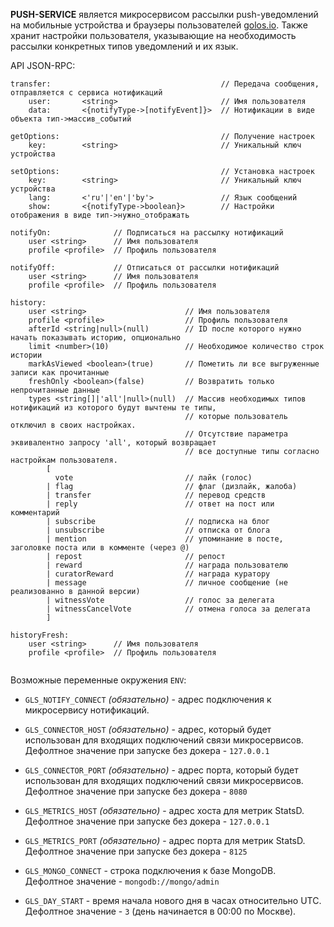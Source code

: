 
**PUSH-SERVICE** является микросервисом рассылки push-уведомлений на мобильные устройства и браузеры пользователей [golos.io](https://golos.io).
Также хранит настройки пользователя, указывающие на необходимость рассылки конкретных типов уведомлений и их язык.

API JSON-RPC:

 ```
 transfer:                                      // Передача сообщения, отправляется с сервиса нотификаций
     user:       <string>                       // Имя пользователя
     data:       <{notifyType->[notifyEvent]}>  // Нотификации в виде объекта тип->массив_событий

 getOptions:                                    // Получение настроек
     key:        <string>                       // Уникальный ключ устройства

 setOptions:                                    // Установка настроек
     key:        <string>                       // Уникальный ключ устройства
     lang:       <'ru'|'en'|'by'>               // Язык сообщений
     show:       <{notifyType->boolean}>        // Настройки отображения в виде тип->нужно_отображать
    
 notifyOn:              // Подписаться на рассылку нотификаций
     user <string>      // Имя пользователя
     profile <profile>  // Профиль пользователя
    
 notifyOff:             // Отписаться от рассылки нотификаций
     user <string>      // Имя пользователя
     profile <profile>  // Профиль пользователя
    
 history:
     user <string>                      // Имя пользователя
     profile <profile>                  // Профиль пользователя
     afterId <string|null>(null)        // ID после которого нужно начать показывать историю, опционально
     limit <number>(10)                 // Необходимое количество строк истории
     markAsViewed <boolean>(true)       // Пометить ли все выгруженные записи как прочитанные
     freshOnly <boolean>(false)         // Возвратить только непрочитанные данные
     types <string[]|'all'|null>(null)  // Массив необходимых типов нотификаций из которого будут вычтены те типы,
                                        // которые пользователь отключил в своих настройках.
                                        // Отсутствие параметра эквивалентно запросу 'all', который возвращает
                                        // все доступные типы согласно настройкам пользователя.
         [
           vote                         // лайк (голос)
         | flag                         // флаг (дизлайк, жалоба)
         | transfer                     // перевод средств
         | reply                        // ответ на пост или комментарий
         | subscribe                    // подписка на блог
         | unsubscribe                  // отписка от блога
         | mention                      // упоминание в посте, заголовке поста или в комменте (через @)
         | repost                       // репост
         | reward                       // награда пользователю 
         | curatorReward                // награда куратору     
         | message                      // личное сообщение (не реализованно в данной версии)
         | witnessVote                  // голос за делегата
         | witnessCancelVote            // отмена голоса за делегата
         ]                                                    
 
 historyFresh:
     user <string>      // Имя пользователя
     profile <profile>  // Профиль пользователя   
    
 ```

Возможные переменные окружения `ENV`:

 - `GLS_NOTIFY_CONNECT` *(обязательно)* - адрес подключения к микросервису нотификаций.

 - `GLS_CONNECTOR_HOST` *(обязательно)* - адрес, который будет использован для входящих подключений связи микросервисов.
  Дефолтное значение при запуске без докера - `127.0.0.1`

 - `GLS_CONNECTOR_PORT` *(обязательно)* - адрес порта, который будет использован для входящих подключений связи микросервисов.
  Дефолтное значение при запуске без докера - `8080`

 - `GLS_METRICS_HOST` *(обязательно)* - адрес хоста для метрик StatsD.
  Дефолтное значение при запуске без докера - `127.0.0.1`

 - `GLS_METRICS_PORT` *(обязательно)* - адрес порта для метрик StatsD.
  Дефолтное значение при запуске без докера - `8125`

 - `GLS_MONGO_CONNECT` - строка подключения к базе MongoDB.
  Дефолтное значение - `mongodb://mongo/admin`

 - `GLS_DAY_START` - время начала нового дня в часах относительно UTC.
  Дефолтное значение - `3` (день начинается в 00:00 по Москве).
  